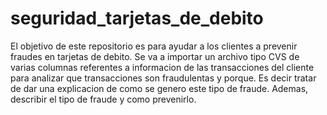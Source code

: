 # seguridad_tarjetas_de_debito
El objetivo de este repositorio es para ayudar a los clientes a prevenir fraudes en tarjetas de debito.
Se va a importar un archivo tipo CVS de varias columnas referentes a informacion de las transacciones del cliente para analizar que transacciones son fraudulentas y porque. Es decir tratar de dar una explicacion de como se genero este tipo de fraude. Ademas, describir el tipo de fraude y como prevenirlo.

